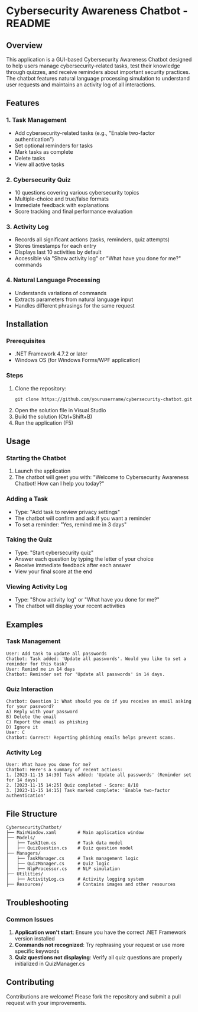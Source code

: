 # Cybersecurity Awareness Chatbot - README

## Overview
This application is a GUI-based Cybersecurity Awareness Chatbot designed to help users manage cybersecurity-related tasks, test their knowledge through quizzes, and receive reminders about important security practices. The chatbot features natural language processing simulation to understand user requests and maintains an activity log of all interactions.

## Features

### 1. Task Management
- Add cybersecurity-related tasks (e.g., "Enable two-factor authentication")
- Set optional reminders for tasks
- Mark tasks as complete
- Delete tasks
- View all active tasks

### 2. Cybersecurity Quiz
- 10 questions covering various cybersecurity topics
- Multiple-choice and true/false formats
- Immediate feedback with explanations
- Score tracking and final performance evaluation

### 3. Activity Log
- Records all significant actions (tasks, reminders, quiz attempts)
- Stores timestamps for each entry
- Displays last 10 activities by default
- Accessible via "Show activity log" or "What have you done for me?" commands

### 4. Natural Language Processing
- Understands variations of commands
- Extracts parameters from natural language input
- Handles different phrasings for the same request

## Installation

### Prerequisites
- .NET Framework 4.7.2 or later
- Windows OS (for Windows Forms/WPF application)

### Steps
1. Clone the repository:
   ```
   git clone https://github.com/yourusername/cybersecurity-chatbot.git
   ```
2. Open the solution file in Visual Studio
3. Build the solution (Ctrl+Shift+B)
4. Run the application (F5)

## Usage

### Starting the Chatbot
1. Launch the application
2. The chatbot will greet you with: "Welcome to Cybersecurity Awareness Chatbot! How can I help you today?"

### Adding a Task
- Type: "Add task to review privacy settings"
- The chatbot will confirm and ask if you want a reminder
- To set a reminder: "Yes, remind me in 3 days"

### Taking the Quiz
- Type: "Start cybersecurity quiz"
- Answer each question by typing the letter of your choice
- Receive immediate feedback after each answer
- View your final score at the end

### Viewing Activity Log
- Type: "Show activity log" or "What have you done for me?"
- The chatbot will display your recent activities

## Examples

### Task Management
```
User: Add task to update all passwords
Chatbot: Task added: 'Update all passwords'. Would you like to set a reminder for this task?
User: Remind me in 14 days
Chatbot: Reminder set for 'Update all passwords' in 14 days.
```

### Quiz Interaction
```
Chatbot: Question 1: What should you do if you receive an email asking for your password?
A) Reply with your password
B) Delete the email
C) Report the email as phishing
D) Ignore it
User: C
Chatbot: Correct! Reporting phishing emails helps prevent scams.
```

### Activity Log
```
User: What have you done for me?
Chatbot: Here's a summary of recent actions:
1. [2023-11-15 14:30] Task added: 'Update all passwords' (Reminder set for 14 days)
2. [2023-11-15 14:25] Quiz completed - Score: 8/10
3. [2023-11-15 14:15] Task marked complete: 'Enable two-factor authentication'
```

## File Structure
```
CybersecurityChatbot/
├── MainWindow.xaml        # Main application window
├── Models/
│   ├── TaskItem.cs        # Task data model
│   ├── QuizQuestion.cs    # Quiz question model
├── Managers/
│   ├── TaskManager.cs     # Task management logic
│   ├── QuizManager.cs     # Quiz logic
│   ├── NlpProcessor.cs    # NLP simulation
├── Utilities/
│   ├── ActivityLog.cs     # Activity logging system
├── Resources/             # Contains images and other resources
```

## Troubleshooting

### Common Issues
1. **Application won't start**: Ensure you have the correct .NET Framework version installed
2. **Commands not recognized**: Try rephrasing your request or use more specific keywords
3. **Quiz questions not displaying**: Verify all quiz questions are properly initialized in QuizManager.cs

## Contributing
Contributions are welcome! Please fork the repository and submit a pull request with your improvements.


